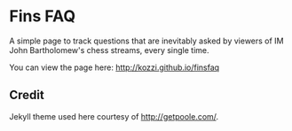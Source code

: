 # Fins FAQ
A simple page to track questions that are inevitably asked by viewers of IM John Bartholomew's chess streams, every single time.

You can view the page here: http://kozzi.github.io/finsfaq

## Credit
Jekyll theme used here courtesy of http://getpoole.com/.
